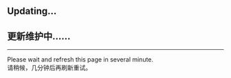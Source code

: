 <!--
-->
<h2>Updating...</h2>
<h2>更新维护中……</h2>

---

Please wait and refresh this page in several minute.  
请稍候，几分钟后再刷新重试。
<!--
-->
